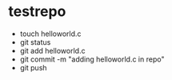 # testrepo

- touch helloworld.c
- git status
- git add helloworld.c
- git commit -m "adding helloworld.c in repo"
- git push
